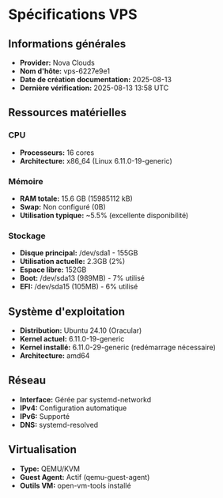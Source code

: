 # Spécifications VPS

## Informations générales

- **Provider:** Nova Clouds
- **Nom d'hôte:** vps-6227e9e1
- **Date de création documentation:** 2025-08-13
- **Dernière vérification:** 2025-08-13 13:58 UTC

## Ressources matérielles

### CPU
- **Processeurs:** 16 cores
- **Architecture:** x86_64 (Linux 6.11.0-19-generic)

### Mémoire
- **RAM totale:** 15.6 GB (15985112 kB)
- **Swap:** Non configuré (0B)
- **Utilisation typique:** ~5.5% (excellente disponibilité)

### Stockage
- **Disque principal:** /dev/sda1 - 155GB
- **Utilisation actuelle:** 2.3GB (2%)
- **Espace libre:** 152GB
- **Boot:** /dev/sda13 (989MB) - 7% utilisé
- **EFI:** /dev/sda15 (105MB) - 6% utilisé

## Système d'exploitation

- **Distribution:** Ubuntu 24.10 (Oracular)
- **Kernel actuel:** 6.11.0-19-generic
- **Kernel installé:** 6.11.0-29-generic (redémarrage nécessaire)
- **Architecture:** amd64

## Réseau

- **Interface:** Gérée par systemd-networkd
- **IPv4:** Configuration automatique
- **IPv6:** Supporté
- **DNS:** systemd-resolved

## Virtualisation

- **Type:** QEMU/KVM
- **Guest Agent:** Actif (qemu-guest-agent)
- **Outils VM:** open-vm-tools installé